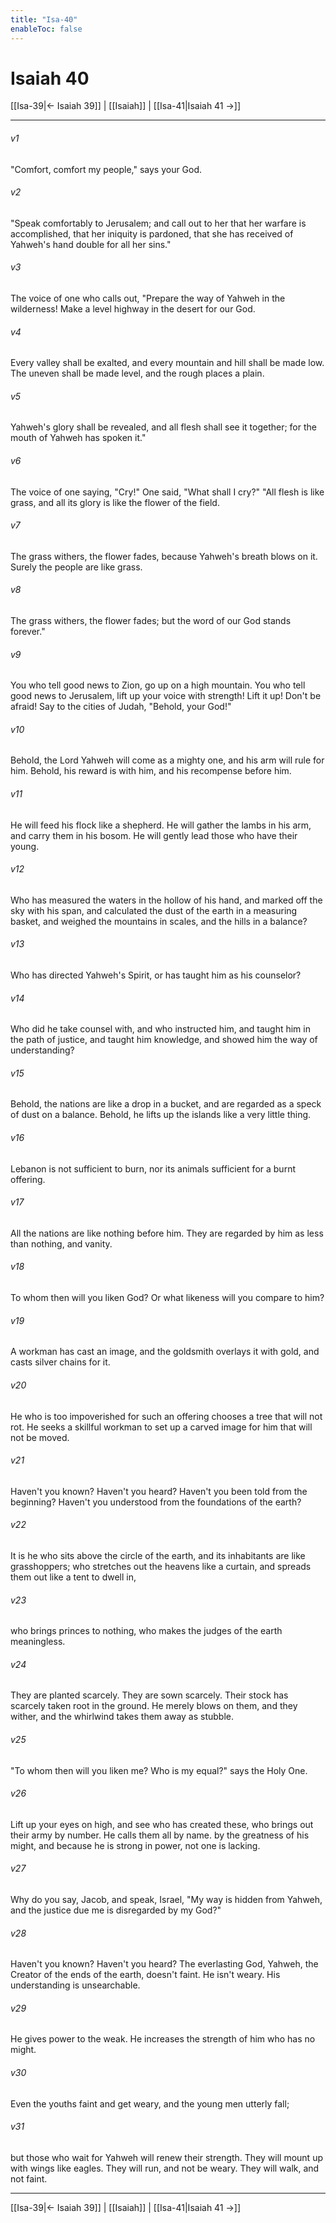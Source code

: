 ```yaml
---
title: "Isa-40"
enableToc: false
---
```

# Isaiah 40

[[Isa-39|← Isaiah 39]] | [[Isaiah]] | [[Isa-41|Isaiah 41 →]]
***



###### v1 
"Comfort, comfort my people," says your God. 

###### v2 
"Speak comfortably to Jerusalem; and call out to her that her warfare is accomplished, that her iniquity is pardoned, that she has received of Yahweh's hand double for all her sins." 

###### v3 
The voice of one who calls out, "Prepare the way of Yahweh in the wilderness! Make a level highway in the desert for our God. 

###### v4 
Every valley shall be exalted, and every mountain and hill shall be made low. The uneven shall be made level, and the rough places a plain. 

###### v5 
Yahweh's glory shall be revealed, and all flesh shall see it together; for the mouth of Yahweh has spoken it." 

###### v6 
The voice of one saying, "Cry!" One said, "What shall I cry?" "All flesh is like grass, and all its glory is like the flower of the field. 

###### v7 
The grass withers, the flower fades, because Yahweh's breath blows on it. Surely the people are like grass. 

###### v8 
The grass withers, the flower fades; but the word of our God stands forever." 

###### v9 
You who tell good news to Zion, go up on a high mountain. You who tell good news to Jerusalem, lift up your voice with strength! Lift it up! Don't be afraid! Say to the cities of Judah, "Behold, your God!" 

###### v10 
Behold, the Lord Yahweh will come as a mighty one, and his arm will rule for him. Behold, his reward is with him, and his recompense before him. 

###### v11 
He will feed his flock like a shepherd. He will gather the lambs in his arm, and carry them in his bosom. He will gently lead those who have their young. 

###### v12 
Who has measured the waters in the hollow of his hand, and marked off the sky with his span, and calculated the dust of the earth in a measuring basket, and weighed the mountains in scales, and the hills in a balance? 

###### v13 
Who has directed Yahweh's Spirit, or has taught him as his counselor? 

###### v14 
Who did he take counsel with, and who instructed him, and taught him in the path of justice, and taught him knowledge, and showed him the way of understanding? 

###### v15 
Behold, the nations are like a drop in a bucket, and are regarded as a speck of dust on a balance. Behold, he lifts up the islands like a very little thing. 

###### v16 
Lebanon is not sufficient to burn, nor its animals sufficient for a burnt offering. 

###### v17 
All the nations are like nothing before him. They are regarded by him as less than nothing, and vanity. 

###### v18 
To whom then will you liken God? Or what likeness will you compare to him? 

###### v19 
A workman has cast an image, and the goldsmith overlays it with gold, and casts silver chains for it. 

###### v20 
He who is too impoverished for such an offering chooses a tree that will not rot. He seeks a skillful workman to set up a carved image for him that will not be moved. 

###### v21 
Haven't you known? Haven't you heard? Haven't you been told from the beginning? Haven't you understood from the foundations of the earth? 

###### v22 
It is he who sits above the circle of the earth, and its inhabitants are like grasshoppers; who stretches out the heavens like a curtain, and spreads them out like a tent to dwell in, 

###### v23 
who brings princes to nothing, who makes the judges of the earth meaningless. 

###### v24 
They are planted scarcely. They are sown scarcely. Their stock has scarcely taken root in the ground. He merely blows on them, and they wither, and the whirlwind takes them away as stubble. 

###### v25 
"To whom then will you liken me? Who is my equal?" says the Holy One. 

###### v26 
Lift up your eyes on high, and see who has created these, who brings out their army by number. He calls them all by name. by the greatness of his might, and because he is strong in power, not one is lacking. 

###### v27 
Why do you say, Jacob, and speak, Israel, "My way is hidden from Yahweh, and the justice due me is disregarded by my God?" 

###### v28 
Haven't you known? Haven't you heard? The everlasting God, Yahweh, the Creator of the ends of the earth, doesn't faint. He isn't weary. His understanding is unsearchable. 

###### v29 
He gives power to the weak. He increases the strength of him who has no might. 

###### v30 
Even the youths faint and get weary, and the young men utterly fall; 

###### v31 
but those who wait for Yahweh will renew their strength. They will mount up with wings like eagles. They will run, and not be weary. They will walk, and not faint.

***
[[Isa-39|← Isaiah 39]] | [[Isaiah]] | [[Isa-41|Isaiah 41 →]]
